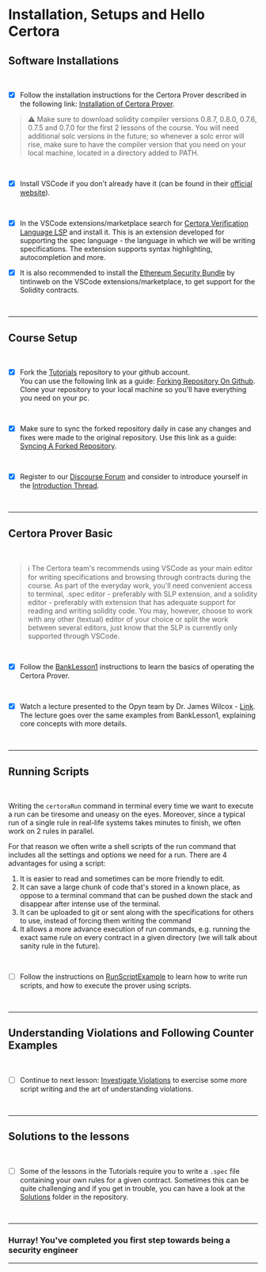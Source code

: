 # Installation, Setups and Hello Certora

## Software Installations

</br>

- [x] Follow the installation instructions for the Certora Prover described in the following link: [Installation of Certora Prover](https://docs.certora.com/en/latest/docs/user-guide/getting-started/install.html#).

> :warning: Make sure to download solidity compiler versions 0.8.7, 0.8.0, 0.7.6, 0.7.5 and 0.7.0 for the first 2 lessons of the course. You will need additional solc versions in the future; so whenever a solc error will rise, make sure to have the compiler version that you need on your local machine, located in a directory added to PATH.

</br>

- [x] Install VSCode if you don't already have it (can be found in their [official website](https://code.visualstudio.com/)).

</br>

- [x] In the VSCode extensions/marketplace search for [Certora Verification Language LSP](https://marketplace.visualstudio.com/items?itemName=Certora.evmspec-lsp) and install it. This is an extension developed for supporting the spec language - the language in which we will be writing specifications. The extension supports syntax highlighting, autocompletion and more.

- [x] It is also recommended to install the [Ethereum Security Bundle](https://marketplace.visualstudio.com/items?itemName=tintinweb.ethereum-security-bundle) by tintinweb on the VSCode extensions/marketplace, to get support for the Solidity contracts.

</br>

---

## Course Setup

</br>

- [x] Fork the [Tutorials](https://github.com/Certora/Tutorials) repository to your github account. </br>
      You can use the following link as a guide: [Forking Repository On Github](https://docs.github.com/en/get-started/quickstart/fork-a-repo#forking-a-repository). </br>
      Clone your repository to your local machine so you'll have everything you need on your pc.

</br>

- [x] Make sure to sync the forked repository daily in case any changes and fixes were made to the original repository. Use this link as a guide: [Syncing A Forked Repository](https://docs.github.com/en/get-started/quickstart/fork-a-repo#configuring-git-to-sync-your-fork-with-the-original-repository).

</br>

- [x] Register to our [Discourse Forum](https://forum.certora.com/) and consider to introduce yourself in the [Introduction Thread](https://forum.certora.com/t/introduce-yourself/27/2).

</br>

---

## Certora Prover Basic

</br>

> :information_source: The Certora team's recommends using VSCode as your main editor for writing specifications and browsing through contracts during the course. As part of the everyday work, you'll need convenient access to terminal, .spec editor - preferably with SLP extension, and a solidity editor - preferably with extension that has adequate support for reading and writing solidity code.
> You may, however, choose to work with any other (textual) editor of your choice or split the work between several editors, just know that the SLP is currently only supported through VSCode.

</br>

- [x] Follow the [BankLesson1](BankLesson1) instructions to learn the basics of operating the Certora Prover.

</br>

- [x] Watch a lecture presented to the Opyn team by Dr. James Wilcox - [Link](https://youtu.be/YObi6qoyo_E). The lecture goes over the same examples from BankLesson1, explaining core concepts with more details.

</br>

---

## Running Scripts

</br>

Writing the `certoraRun` command in terminal every time we want to execute a run can be tiresome and uneasy on the eyes. Moreover, since a typical run of a single rule in real-life systems takes minutes to finish, we often work on 2 rules in parallel.

For that reason we often write a shell scripts of the run command that includes all the settings and options we need for a run. There are 4 advantages for using a script:

1. It is easier to read and sometimes can be more friendly to edit.
2. It can save a large chunk of code that's stored in a known place, as oppose to a terminal command that can be pushed down the stack and disappear after intense use of the terminal.
3. It can be uploaded to git or sent along with the specifications for others to use, instead of forcing them writing the command
4. It allows a more advance execution of run commands, e.g. running the exact same rule on every contract in a given directory (we will talk about sanity rule in the future).

</br>

- [ ] Follow the instructions on [RunScriptExample](RunScriptExample) to learn how to write run scripts, and how to execute the prover using scripts.

</br>

---

## Understanding Violations and Following Counter Examples

</br>

- [ ] Continue to next lesson: [Investigate Violations](../02.Lesson_InvestigateViolations) to exercise some more script writing and the art of understanding violations.

</br>

---

## Solutions to the lessons

</br>

- [ ] Some of the lessons in the Tutorials require you to write a `.spec` file containing your own rules for a given contract. Sometimes this can be quite challenging and if you get in trouble, you can have a look at the [Solutions](https://github.com/Certora/Tutorials/tree/master/Solutions) folder in the repository.

</br>

---

### Hurray! You've completed you first step towards being a security engineer

---
